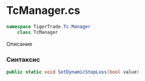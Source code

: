 
# TcManager.cs
```csharp
namespace TigerTrade.Tc.Manager  
    class TcManager
```

Описание

### Синтаксис
```csharp
public static void SetDynamicStopLoss(bool value)
```


                    
                    